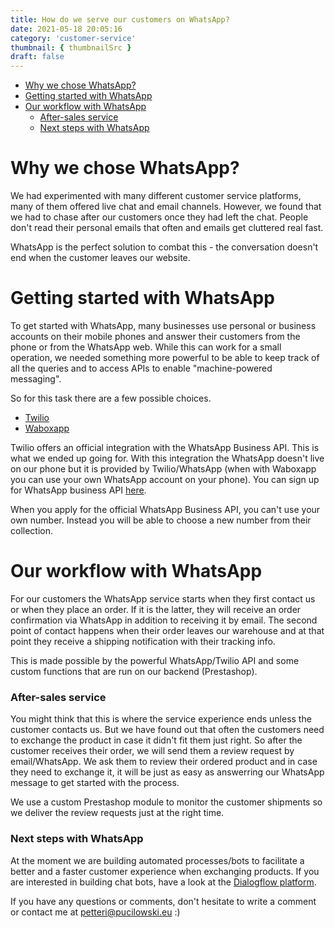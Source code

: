 ```yaml
---
title: How do we serve our customers on WhatsApp?
date: 2021-05-18 20:05:16
category: 'customer-service'
thumbnail: { thumbnailSrc }
draft: false
---
```


- [Why we chose WhatsApp?](#why-we-chose-whatsapp)
- [Getting started with WhatsApp](#getting-started-with-whatsapp)
- [Our workflow with WhatsApp](#our-workflow-with-whatsapp)
    - [After-sales service](#after-sales-service)
    - [Next steps with WhatsApp](#next-steps-with-whatsapp)

# Why we chose WhatsApp?

We had experimented with many different customer service platforms, many of them offered live chat and email channels. However, we found that we had to chase after our customers once they had left the chat. People don't read their personal emails that often and emails get cluttered real fast.

WhatsApp is the perfect solution to combat this - the conversation doesn't end when the customer leaves our website.

# Getting started with WhatsApp

To get started with WhatsApp, many businesses use personal or business accounts on their mobile phones and answer their customers from the phone or from the WhatsApp web. While this can work for a small operation, we needed something more powerful to be able to keep track of all the queries and to access APIs to enable "machine-powered messaging".

So for this task there are a few possible choices.

- <a href="https://www.twilio.com/WhatsApp" target="_blank">Twilio</a>
- <a href="https://www.waboxapp.com/" target="_blank">Waboxapp</a>

Twilio offers an official integration with the WhatsApp Business API. This is what we ended up going for. With this integration the WhatsApp doesn't live on our phone but it is provided by Twilio/WhatsApp (when with Waboxapp you can use your own WhatsApp account on your phone). You can sign up for WhatsApp business API <a href="https://www.twilio.com/WhatsApp" target="_blank">here</a>.

When you apply for the official WhatsApp Business API, you can't use your own number. Instead you will be able to choose a new number from their collection.

# Our workflow with WhatsApp

For our customers the WhatsApp service starts when they first contact us or when they place an order. If it is the latter, they will receive an order confirmation via WhatsApp in addition to receiving it by email. The second point of contact happens when their order leaves our warehouse and at that point they receive a shipping notification with their tracking info.

This is made possible by the powerful WhatsApp/Twilio API and some custom functions that are run on our backend (Prestashop).

### After-sales service

You might think that this is where the service experience ends unless the customer contacts us. But we have found out that often the customers need to exchange the product in case it didn't fit them just right. So after the customer receives their order, we will send them a review request by email/WhatsApp. We ask them to review their ordered product and in case they need to exchange it, it will be just as easy as answerring our WhatsApp message to get started with the process.

We use a custom Prestashop module to monitor the customer shipments so we deliver the review requests just at the right time.

### Next steps with WhatsApp

At the moment we are building automated processes/bots to facilitate a better and a faster customer experience when exchanging products. If you are interested in building chat bots, have a look at the <a href="https://cloud.google.com/dialogflow/docs" target="_blank">Dialogflow platform</a>.

If you have any questions or comments, don't hesitate to write a comment or contact me at <a href="mailto:petteri@pucilowski.eu">petteri@pucilowski.eu</a> :)
